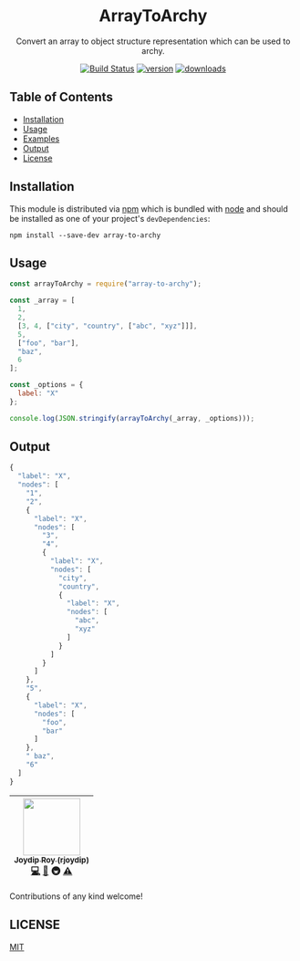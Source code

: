 <div align="center">

  <h1>ArrayToArchy</h1>

  <p>
    Convert an array to object structure representation which can be used to archy.
  </p>

  [![Build Status][build-badge]][build-badge]
  [![version][version-badge]][version-badge]
  [![downloads][downloads-badge]][downloads-badge]

</div>

## Table of Contents

<!-- START doctoc generated TOC please keep comment here to allow auto update -->
<!-- DON'T EDIT THIS SECTION. It'll update automatically -->

- [Installation](#installation)
- [Usage](#usage)
- [Examples](#examples)
- [Output](#output)
- [License](#license)

<!-- END doctoc generated TOC please keep comment here to allow auto update -->

## Installation

This module is distributed via [npm][npm] which is bundled with [node][node] and
should be installed as one of your project's `devDependencies`:

```
npm install --save-dev array-to-archy
```

## Usage

```js
const arrayToArchy = require("array-to-archy");

const _array = [
  1,
  2,
  [3, 4, ["city", "country", ["abc", "xyz"]]],
  5,
  ["foo", "bar"],
  "baz",
  6
];

const _options = {
  label: "X"
};

console.log(JSON.stringify(arrayToArchy(_array, _options)));
```

## Output

```js
{
  "label": "X",
  "nodes": [
    "1",
    "2",
    {
      "label": "X",
      "nodes": [
        "3",
        "4",
        {
          "label": "X",
          "nodes": [
            "city",
            "country",
            {
              "label": "X",
              "nodes": [
                "abc",
                "xyz"
              ]
            }
          ]
        }
      ]
    },
    "5",
    {
      "label": "X",
      "nodes": [
        "foo",
        "bar"
      ]
    },
    " baz",
    "6"
  ]
}
```

<!-- ALL-CONTRIBUTORS-LIST:START - Do not remove or modify this section -->

| [<img src="https://avatars.githubusercontent.com/u/15318294?v=3" width="100px;"/><br /><sub>Joydip Roy (rjoydip)</sub>](https://rjoydip.com)<br />[💻](https://github.com/rjoydip/array-to-archy/commits?author=rjoydip) [📖](https://github.com/rjoydip/array-to-archy/commits?author=rjoydip) 🚇 [⚠️](https://github.com/rjoydip/array-to-archy/commits?author=rjoydip) |
| :-----------------------------------------------------------------------------------------------------------------------------------------------------------------------------------------------------------------------------------------------------------------------------------------------------------------------------------------------------------------------: |


<!-- ALL-CONTRIBUTORS-LIST:END -->

Contributions of any kind welcome!

## LICENSE

[MIT](#license)

[node]: https://nodejs.org/en
[npm]: https://www.npmjs.com/
[build-badge]: https://img.shields.io/travis/rjoydip/array-to-archy.svg?style=flat-square
[version-badge]: https://img.shields.io/npm/v/array-to-archy.svg?style=flat-square
[downloads-badge]: https://img.shields.io/npm/dm/array-to-archy.svg?style=flat-square
[license]: https://github.com/rjoydip/array-to-archy/blob/master/LICENSE
